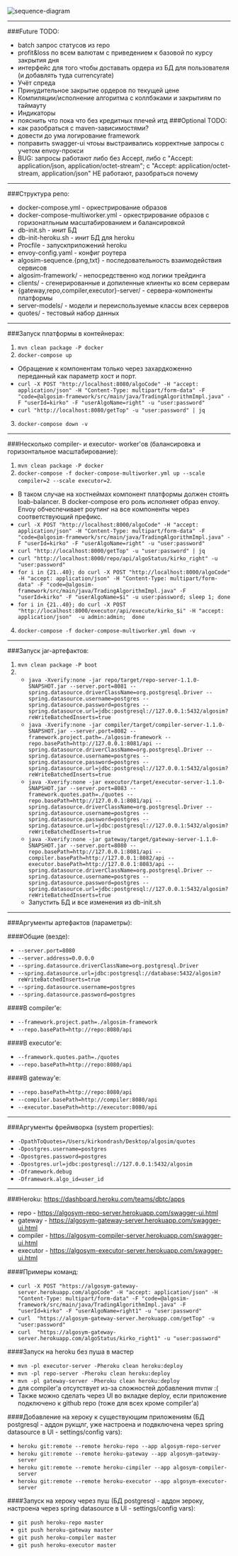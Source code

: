 ![sequence-diagram](algosim-sequence.png "Взаимодействие сервисов")
***
###Future TODO:
- batch запрос статусов из repo
- profit&loss по всем валютам с приведением к базовой по курсу закрытия дня
- интерфейс для того чтобы доставать ордера из БД для пользователя (и добавлять туда currencyrate)
- Учёт спреда 
- Принудительное закрытие ордеров по текущей цене
- Компиляции/исполнение алгоритма c коллбэками и закрытиям по таймауту
- Индикаторы
- пояснить что пока что без кредитных плечей итд
###Optional TODO:
- как разобраться с maven-зависимостями?
- довести до ума логирование framework
- поправить swagger-ui чтоьы выстраивались корректные запросы с учетом envoy-прокси
- BUG: запросы работают либо без Accept, либо с "Accept: application/json, application/octet-stream"; c "Accept: application/octet-stream, application/json" НЕ работают, разобраться почему
***
###Структура репо:
- docker-compose.yml - оркестрирование образов
- docker-compose-multiworker.yml - оркестрирование образов с горизонатльным масштабированием и балансировкой
- db-init.sh - инит БД
- db-init-heroku.sh - инит БД для heroku
- Procfile - запускприложений heroku
- envoy-config.yaml - конфиг роутера 
- algosim-sequence.{png,txt} - последовательность взаимодействия сервисов 
- algosim-framework/ - непосредственно код логики трейдинга
- clients/ - сгенерированные  и допиленные клиенты ко всем серверам
- {gateway,repo,compiler,executor}-server/ - сервера-компоненты платформы
- server-models/ - модели и переиспользуемые классы всех серверов
- quotes/ - тестовый набор данных 
***
###Запуск платформы в контейнерах:
1. `mvn clean package -P docker`
2. `docker-compose up`
  + Обращение к компонентам только через захардкоженно переданный как параметр хост и порт.
  + `curl -X POST "http://localhost:8080/algoCode" -H "accept: application/json" -H "Content-Type: multipart/form-data" -F "code=@algosim-framework/src/main/java/TradingAlgorithmImpl.java" -F "userId=kirko" -F "userAlgoName=right" -u "user:password"`
  + `curl "http://localhost:8080/getTop" -u "user:password" | jq`
3. `docker-compose down -v`
***
###Несколько compiler- и executor- worker'ов (балансировка и горизонтальное масштабирование):
1. `mvn clean package -P docker`
2. `docker-compose -f docker-compose-multiworker.yml up --scale compiler=2 --scale executor=2`. 
  + В таком случае на хостнеймах компонент платформы должен стоять loab-balancer. В docker-compose его роль исполняет образ envoy. Envoy обчеспечивает роутинг на все компоненты через соответствующий префикс.
  + `curl -X POST "http://localhost:8000/algoCode" -H "accept: application/json" -H "Content-Type: multipart/form-data" -F "code=@algosim-framework/src/main/java/TradingAlgorithmImpl.java" -F "userId=kirko" -F "userAlgoName=right" -u "user:password"`
  + `curl "http://localhost:8000/getTop" -u "user:password" | jq`
  + `curl "http://localhost:8000/repo/api/algoStatus/kirko_right" -u "user:password"`
  + `for i in {21..40}; do curl -X POST "http://localhost:8000/algoCode" -H "accept: application/json" -H "Content-Type: multipart/form-data" -F "code=@algosim-framework/src/main/java/TradingAlgorithmImpl.java" -F "userId=kirko" -F "userAlgoName=$i" -u user:password; sleep 1; done`
  + `for i in {21..40}; do curl -X POST "http://localhost:8000/executor/api/execute/kirko_$i" -H "accept: application/json"  -u admin:admin;  done`
4. `docker-compose -f docker-compose-multiworker.yml down -v`
***
###Запуск jar-артефактов:
1. `mvn clean package -P boot` 
2. 
   + `java -Xverify:none -jar repo/target/repo-server-1.1.0-SNAPSHOT.jar --server.port=8081 --spring.datasource.driverClassName=org.postgresql.Driver --spring.datasource.username=postgres --spring.datasource.password=postgres --spring.datasource.url=jdbc:postgresql://127.0.0.1:5432/algosim?reWriteBatchedInserts=true`
   + `java -Xverify:none -jar compiler/target/compiler-server-1.1.0-SNAPSHOT.jar --server.port=8082 --framework.project.path=./algosim-framework --repo.basePath=http://127.0.0.1:8081/api --spring.datasource.driverClassName=org.postgresql.Driver --spring.datasource.username=postgres --spring.datasource.password=postgres --spring.datasource.url=jdbc:postgresql://127.0.0.1:5432/algosim?reWriteBatchedInserts=true`
   + `java -Xverify:none -jar executor/target/executor-server-1.1.0-SNAPSHOT.jar --server.port=8083 --framework.quotes.path=./quotes --repo.basePath=http://127.0.0.1:8081/api --spring.datasource.driverClassName=org.postgresql.Driver --spring.datasource.username=postgres --spring.datasource.password=postgres --spring.datasource.url=jdbc:postgresql://127.0.0.1:5432/algosim?reWriteBatchedInserts=true`
   + `java -Xverify:none -jar gateway/target/gateway-server-1.1.0-SNAPSHOT.jar --server.port=8080 --repo.basePath=http://127.0.0.1:8081/api --compiler.basePath=http://127.0.0.1:8082/api --executor.basePath=http://127.0.0.1:8083/api --spring.datasource.driverClassName=org.postgresql.Driver --spring.datasource.username=postgres --spring.datasource.password=postgres --spring.datasource.url=jdbc:postgresql://127.0.0.1:5432/algosim?reWriteBatchedInserts=true`
   + Запустить БД и все изменения из db-init.sh
***
###Аргументы артефактов (параметры):

####Oбщие (везде):
+ `--server.port=8080`
+ `--server.address=0.0.0.0`
+ `--spring.datasource.driverClassName=org.postgresql.Driver`
+ `--spring.datasource.url=jdbc:postgresql://database:5432/algosim?reWriteBatchedInserts=true`
+ `--spring.datasource.username=postgres`
+ `--spring.datasource.password=postgres`

####В compiler'e:
+ `--framework.project.path=./algosim-framework`
+ `--repo.basePath=http://repo:8080/api`

####В executor'e:
+ `--framework.quotes.path=./quotes`
+ `--repo.basePath=http://repo:8080/api`

####В gateway'e:
+ `--repo.basePath=http://repo:8080/api`
+ `--compiler.basePath=http://compiler:8080/api`
+ `--executor.basePath=http://executor:8080/api`

***
###Аргументы фреймворка (system properties):
+ `-DpathToQuotes=/Users/kirkondrash/Desktop/algosim/quotes`
+ `-Dpostgres.username=postgres`
+ `-Dpostgres.password=postgres`
+ `-Dpostgres.url=jdbc:postgresql://127.0.0.1:5432/algosim`
+ `-Dframework.debug`
+ `-Dframework.algo_id=user_id`

---

###Heroku: https://dashboard.heroku.com/teams/dbtc/apps

+ repo - https://algosym-repo-server.herokuapp.com/swagger-ui.html
+ gateway - https://algosym-gateway-server.herokuapp.com/swagger-ui.html
+ compiler - https://algosym-compiler-server.herokuapp.com/swagger-ui.html
+ executor - https://algosym-executor-server.herokuapp.com/swagger-ui.html

####Примеры команд:
+ `curl -X POST "https://algosym-gateway-server.herokuapp.com/algoCode" -H "accept: application/json" -H "Content-Type: multipart/form-data" -F "code=@algosim-framework/src/main/java/TradingAlgorithmImpl.java" -F "userId=kirko" -F "userAlgoName=right1" -u "user:password"`
+ `curl  "https://algosym-gateway-server.herokuapp.com/getTop" -u "user:password"`
+ `curl  "https://algosym-gateway-server.herokuapp.com/algoStatus/kirko_right1" -u "user:password"`

####Запуск на heroku без пуша в мастер
+ `mvn -pl executor-server -Pheroku clean heroku:deploy`
+ `mvn -pl repo-server -Pheroku clean heroku:deploy`
+ `mvn -pl gateway-server -Pheroku clean heroku:deploy`
+ для compiler'a отсутствует из-за сложностей добавления mvnw :(
+ Также можно сделать через UI во вкладке deploy, если приложение подключено к github repo (тоже для всех кроме compiler'a)

####Добавление на хероку к существующим приложениям (БД postgresql - аддон рукщлг, уже настроена и подвключена через spring datasource в UI - settings/config vars):
+ `heroku git:remote --remote heroku-repo --app algosym-repo-server`
+ `heroku git:remote --remote heroku-gateway --app algosym-gateway-server`
+ `heroku git:remote --remote heroku-cimpiler --app algosym-compiler-server`
+ `heroku git:remote --remote heroku-executor --app algosym-executor-server`

####Запуск на хероку через пуш (БД postgresql - аддон зероку, настроена через spring datasource в UI - settings/config vars):
+ `git push heroku-repo master`
+ `git push heroku-gateway master`
+ `git push heroku-compiler master`
+ `git push heroku-executor master`